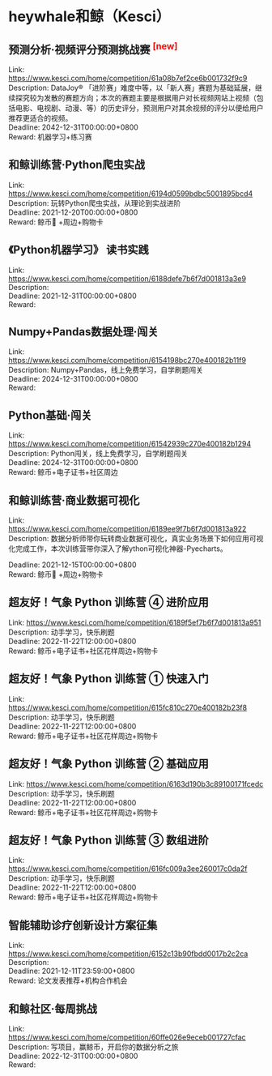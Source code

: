 # heywhale和鲸（Kesci）



## 预测分析·视频评分预测挑战赛 <sup style="color:red">[new]<sup>  

Link: https://www.kesci.com/home/competition/61a08b7ef2ce6b001732f9c9  
Description: DataJoy® 「进阶赛」难度中等，以「新人赛」赛题为基础延展，继续探究较为发散的赛题方向；本次的赛题主要是根据用户对长视频网站上视频（包括电影、电视剧、动漫、等）的历史评分，预测用户对其余视频的评分以便给用户推荐更适合的视频。  
Deadline: 2042-12-31T00:00:00+0800  
Reward: 机器学习+练习赛  


## 和鲸训练营·Python爬虫实战

Link: https://www.kesci.com/home/competition/6194d0599bdbc5001895bcd4  
Description: 玩转Python爬虫实战，从理论到实战进阶  
Deadline: 2021-12-20T00:00:00+0800  
Reward: 鲸币🐳 +周边+购物卡  


## 《Python机器学习》 读书实践

Link: https://www.kesci.com/home/competition/6188defe7b6f7d001813a3e9  
Description:   
Deadline: 2021-12-31T00:00:00+0800  
Reward:   


## Numpy+Pandas数据处理·闯关

Link: https://www.kesci.com/home/competition/6154198bc270e400182b11f9  
Description: Numpy+Pandas，线上免费学习，自学刷题闯关  
Deadline: 2024-12-31T00:00:00+0800  
Reward:   


## Python基础·闯关

Link: https://www.kesci.com/home/competition/61542939c270e400182b1294  
Description: Python闯关，线上免费学习，自学刷题闯关  
Deadline: 2024-12-31T00:00:00+0800  
Reward: 鲸币+电子证书+社区周边  


## 和鲸训练营·商业数据可视化

Link: https://www.kesci.com/home/competition/6189ee9f7b6f7d001813a922  
Description: 数据分析师带你玩转商业数据可视化，真实业务场景下如何应用可视化完成工作，本次训练营带你深入了解ython可视化神器-Pyecharts。
  
Deadline: 2021-12-15T00:00:00+0800  
Reward: 鲸币🐳 +周边+购物卡  


## 超友好！气象 Python 训练营  ④ 进阶应用

Link: https://www.kesci.com/home/competition/6189f5ef7b6f7d001813a951  
Description: 动手学习，快乐刷题  
Deadline: 2022-11-22T12:00:00+0800  
Reward: 鲸币+电子证书+社区花样周边+购物卡  


## 超友好！气象 Python 训练营 ① 快速入门

Link: https://www.kesci.com/home/competition/615fc810c270e400182b23f8  
Description: 动手学习，快乐刷题  
Deadline: 2022-11-22T12:00:00+0800  
Reward: 鲸币+电子证书+社区花样周边+购物卡  


## 超友好！气象 Python 训练营 ② 基础应用

Link: https://www.kesci.com/home/competition/6163d190b3c89100171fcedc  
Description: 动手学习，快乐刷题  
Deadline: 2022-11-22T12:00:00+0800  
Reward: 鲸币+电子证书+社区花样周边+购物卡  


## 超友好！气象 Python 训练营 ③ 数组进阶

Link: https://www.kesci.com/home/competition/616fc009a3ee260017c0da2f  
Description: 动手学习，快乐刷题  
Deadline: 2022-11-22T12:00:00+0800  
Reward: 鲸币+电子证书+社区花样周边+购物卡  


## 智能辅助诊疗创新设计方案征集

Link: https://www.kesci.com/home/competition/6152c13b90fbdd0017b2c2ca  
Description:   
Deadline: 2021-12-11T23:59:00+0800  
Reward: 论文发表推荐+机构合作机会  


## 和鲸社区·每周挑战

Link: https://www.kesci.com/home/competition/60ffe026e9eceb001727cfac  
Description: 写项目，赢鲸币，开启你的数据分析之旅  
Deadline: 2022-12-31T00:00:00+0800  
Reward:   


